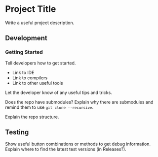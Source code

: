 # Project Title

Write a useful project description. 

## Development
### Getting Started

Tell developers how to get started.

* Link to IDE
* Link to compilers
* Link to other useful tools

Let the developer know of any useful tips and tricks.

Does the repo have submodules? Explain why there are submodules and remind them to use `git clone --recursive`.

Explain the repo structure.

## Testing

Show useful button combinations or methods to get debug information. Explain where to find the latest test versions (in Releases?).

